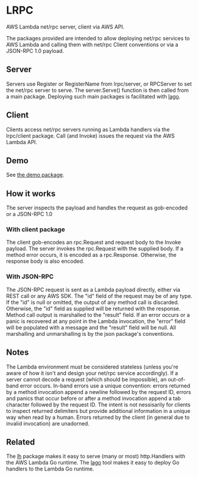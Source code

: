 # LRPC
AWS Lambda net/rpc server, client via AWS API.

The packages provided are intended to allow deploying
net/rpc services to AWS Lambda and calling them with
net/rpc Client conventions or via a JSON-RPC 1.0 payload.

## Server
Servers use Register or RegisterName from lrpc/server, or
RPCServer to set the net/rpc server to serve. The
server.Serve() function is then called from a main package.
Deploying such main packages is facilitated with 
[lago](https://github.com/cloudinterfaces/lago).

## Client
Clients access net/rpc servers running as Lambda handlers
via the lrpc/client package. Call (and Invoke) issues
the request via the AWS Lambda API.

## Demo
See [the demo package](demo).

## How it works
The server inspects the payload and handles the request
as gob-encoded or a JSON-RPC 1.0

### With client package
The client gob-encodes an rpc.Request and request body
to the Invoke payload. The server invokes the rpc.Request
with the supplied body. If a method error occurs, it is 
encoded as a rpc.Response. Otherwise, the response body
is also encoded.

### With JSON-RPC
The JSON-RPC request is sent as a Lambda payload directly,
either via REST call or any AWS SDK. The "id" field of the 
request may be of any type. If the "id" is null or 
omitted, the output of any method call is discarded. Otherwise,
the "id" field as supplied will be returned with the response.
Method call output is marshalled to the "result" field. If
an error occurs or a panic is recovered at any point
in the Lambda invocation, the "error" field will be populated
with a message and the "result" field will be null. All marshalling
and unmarshalling is by the json package's conventions.

## Notes
The Lambda environment must be considered stateless
(unless you're aware of how it isn't and design your
net/rpc service accordingly). If a server cannot decode
a request (which should be impossible), an out-of-band error occurs.
In-band errors use a unique convention: errors returned
by a method invocation append a newline followed by
the request ID, errors and panics that occur before
or after a method invocation append a tab character followed
by the request ID. The intent is not nessisarily for
clients to inspect returned delimiters but provide
additional information in a unique way when read by a human. Errors
returned by the client (in general due to invalid invocation)
are unadorned.

## Related
The [lh](https://github.com/cloudinterfaces/lh) package makes it easy to serve (many or most) http.Handlers with the AWS Lambda Go runtime.
The [lago](https://github.com/cloudinterfaces/lago) tool makes it easy to deploy Go
handlers to the Lambda Go runtime.

